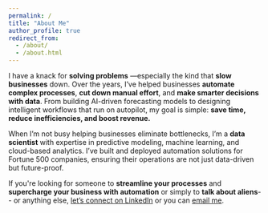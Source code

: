 ```yaml
---
permalink: /
title: "About Me"
author_profile: true
redirect_from: 
  - /about/
  - /about.html
---
```


I have a knack for **solving problems** —especially the kind that **slow businesses** down. Over the years, I’ve helped businesses **automate complex processes**, **cut down manual effort**, and **make smarter decisions with data**. From building AI-driven forecasting models to designing intelligent workflows that run on autopilot, my goal is simple: **save time, reduce inefficiencies, and boost revenue.**

When I’m not busy helping businesses eliminate bottlenecks, I’m a **data scientist** with expertise in predictive modeling, machine learning, and cloud-based analytics. I’ve built and deployed automation solutions for Fortune 500 companies, ensuring their operations are not just data-driven but future-proof.

If you're looking for someone to **streamline your processes** and **supercharge your business with automation** or simply to **talk about aliens**-- or anything else, [let’s connect on LinkedIn](https://linkedin.com/in/sambaths) or you can [email me](mailto:sambaths1@outlook.com).



